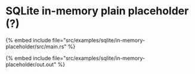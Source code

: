 # SQLite in-memory plain placeholder (?)

{% embed include file="src/examples/sqlite/in-memory-placeholder/src/main.rs" %}

{% embed include file="src/examples/sqlite/in-memory-placeholder/out.out" %}


